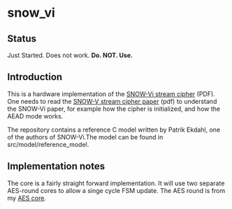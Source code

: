 # snow_vi

## Status
Just Started. Does not work. **Do. NOT. Use.**

## Introduction
This is a hardware implementation of the [SNOW-Vi stream
cipher](https://eprint.iacr.org/2021/236.pdf) (PDF).  One needs to
read the [SNOW-V stream cipher
paper](https://tosc.iacr.org/index.php/ToSC/article/view/8356/7705)
(pdf) to understand the SNOW-Vi paper, for example how the cipher is
initialized, and how the AEAD mode works.

The repository contains a reference C model written by Patrik Ekdahl,
one of the authors of SNOW-Vi.The model can be found in
src/model/reference_model.

## Implementation notes
The core is a fairly straight forward implementation. It will use two
separate AES-round cores to allow a singe cycle FSM update. The AES round
is from my  [AES core](https://github.com/secworks/aes).
